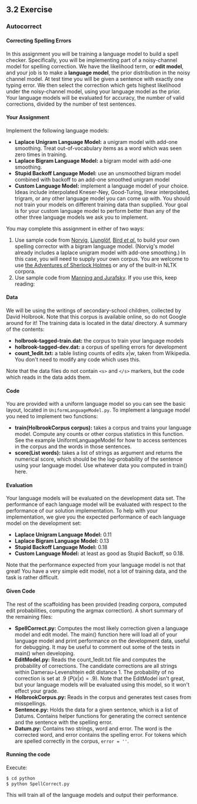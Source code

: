 3.2 Exercise
---------------------

### Autocorrect

#### Correcting Spelling Errors

In this assignment you will be training a language model to build a spell checker. Specifically, you will be implementing part of a noisy-channel model for spelling correction. We have the likelihood term, or **edit model**, and your job is to make a **language model**, the prior distribution in the noisy channel model. At test time you will be given a sentence with exactly one typing error. We then select the correction which gets highest likelihood under the noisy-channel model, using your language model as the prior. Your language models will be evaluated for accuracy, the number of valid corrections, divided by the number of test sentences.

#### Your Assignment

Implement the following language models:  

* **Laplace Unigram Language Model:** a unigram model with add-one smoothing. Treat out-of-vocabulary items as a word which was seen zero times in training.
* **Laplace Bigram Language Model:** a bigram model with add-one smoothing.
* **Stupid Backoff Language Model:** use an unsmoothed bigram model combined with backoff to an add-one smoothed unigram model
* **Custom Language Model:** implement a language model of your choice. Ideas include interpolated Kneser-Ney, Good-Turing, linear interpolated, trigram, or any other language model you can come up with. You should not train your models on different training data than supplied. Your goal is for your custom language model to perform better than any of the other three language models we ask you to implement.

You may complete this assignment in either of two ways:

1. Use sample code from [Norvig](http://norvig.com/spell-correct.html), [Ljunglöf](https://sites.google.com/site/gothnlp/exercises/jurafsky-martin/solutions), [Bird *et al*.](http://www.nltk.org/book_1ed/) to build your own spelling corrector with a bigram language model. (Norvig's model already includes a laplace unigram model with add-one smoothing.) In this case, you will need to supply your own corpus. You are welcome to use [the Adventures of Sherlock Holmes](http://norvig.com/big.txt) or any of the built-in NLTK corpora.
2. Use sample code from [Manning and Jurafsky](pa2-autocorrect-v1/python). If you use this, keep reading:

#### Data

We will be using the writings of secondary-school children, collected by David Holbrook. Note that this corpus is available online, so do not Google around for it! The training data is located in the data/ directory. A summary of the contents:  

* **holbrook-tagged-train.dat:** the corpus to train your language models
* **holbrook-tagged-dev.dat:** a corpus of spelling errors for development
* **count_1edit.txt:** a table listing counts of edits $x|w$, taken from Wikipedia. You don't need to modify any code which uses this.  

Note that the data files do not contain `<s>` and `</s>` markers, but the code which reads in the data adds them.

#### Code 

You are provided with a uniform language model so you can see the basic layout, located in `UniformLanguageModel.py`.
To implement a language model you need to implement two functions:

* **train(HolbrookCorpus corpus):** takes a corpus and trains your language model. Compute any counts or other corpus statistics in this function. See the example UniformLanguageModel for how to access sentences in the corpus and the words in those sentences.
* **score(List words):** takes a list of strings as argument and returns the numerical score, which should be the log-probability of the sentence using your language model. Use whatever data you computed in train() here.

#### Evaluation

Your language models will be evaluated on the development data set. The performance of each language model will be evaluated with respect to the performance of our solution implementation. To help with your implementation, we give you the expected performance of each language model on the development set:  

* **Laplace Unigram Language Model:** 0.11
* **Laplace Bigram Language Model:** 0.13
* **Stupid Backoff Language Model:** 0.18
* **Custom Language Model:** at least as good as Stupid Backoff, so 0.18.

Note that the performance expected from your language model is not that great! You have a very simple edit model, not a lot of training data, and the task is rather difficult. 

#### Given Code

The rest of the scaffolding has been provided (reading corpora, computed edit probabilities, computing the argmax correction). A short summary of the remaining files:

* **SpellCorrect.py:** Computes the most likely correction given a language model and edit model. The main() function here will load all of your language model and print performance on the development data, useful for debugging. It may be useful to comment out some of the tests in main() when developing.
* **EditModel.py:** Reads the count_1edit.txt file and computes the probability of corrections. The candidate corrections are all strings within Damerau-Levenshtein edit distance 1. The probability of no correction is set at .9 ($P(x|x)=.9$). Note that the EditModel isn't great, but your language models will be evaluated using this model, so it won't effect your grade.
* **HolbrookCorpus.py:** Reads in the corpus and generates test cases from misspellings.
* **Sentence.py:** Holds the data for a given sentence, which is a list of Datums. Contains helper functions for generating the correct sentence and the sentence with the spelling error.
* **Datum.py:** Contains two strings, word and error. The word is the corrected word, and error contains the spelling error. For tokens which are spelled correctly in the corpus, `error = ''`.

#### Running the code

Execute:
```bash
$ cd python
$ python SpellCorrect.py
```
This will train all of the language models and output their performance.